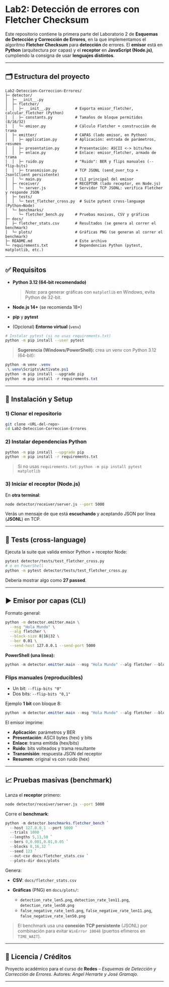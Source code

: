 # Lab2: Detección de errores con Fletcher Checksum

Este repositorio contiene la primera parte del Laboratorio 2 de **Esquemas de Detección y Corrección de Errores**, en la que implementamos el algoritmo **Fletcher Checksum** para **detección** de errores.
El **emisor** está en **Python** (arquitectura por capas) y el **receptor** en **JavaScript (Node.js)**, cumpliendo la consigna de usar **lenguajes distintos**.

---

## 🗂️ Estructura del proyecto

```text
Lab2-Deteccion-Correccion-Errores/
├─ detector/
│  ├─ __init__.py
│  ├─ fletcher/
│  │  ├─ __init__.py           # Exporta emisor_fletcher, calcular_fletcher (Python)
│  │  ├─ constants.py          # Tamaños de bloque permitidos (8/16/32)
│  │  └─ emisor.py             # Cálculo Fletcher + construcción de trama
│  ├─ emitter/                 # CAPAS (lado emisor, en Python)
│  │  ├─ application.py        # Aplicación: entrada de parámetros, resumen
│  │  ├─ presentation.py       # Presentación: ASCII <-> bits/hex
│  │  ├─ enlace.py             # Enlace: emisor_fletcher, armado de trama
│  │  ├─ ruido.py              # "Ruido": BER y flips manuales (--flip-bits)
│  │  ├─ transmision.py        # TCP JSONL (send_over_tcp + JsonlClient persistente)
│  │  └─ main.py               # CLI principal del emisor
│  ├─ receiver/                # RECEPTOR (lado receptor, en Node.js)
│  │  └─ server.js             # Servidor TCP JSONL: verifica Fletcher y responde JSON
│  ├─ tests/
│  │  └─ test_fletcher_cross.py  # Suite pytest cross-language (Python→Node)
│  └─ benchmarks/
│     └─ fletcher_bench.py     # Pruebas masivas, CSV y gráficas
├─ docs/
│  ├─ fletcher_stats.csv       # Resultados (se genera al correr el benchmark)
│  └─ plots/                   # Gráficas PNG (se generan al correr el benchmark)
├─ README.md                   # Este archivo
└─ requirements.txt            # Dependencias Python (pytest, matplotlib, etc.)
```

---

## ✅ Requisitos

* **Python 3.12 (64-bit recomendado)**

  > *Nota:* para generar gráficas con `matplotlib` en Windows, evita Python de 32-bit.
* **Node.js 14+** (se recomienda 18+)
* **pip** y **pytest**
* (Opcional) **Entorno virtual** (`venv`)

```bash
# Instalar pytest (si no usas requirements.txt)
python -m pip install --user pytest
```

> **Sugerencia (Windows/PowerShell):** crea un venv con Python 3.12 (64-bit):

```powershell
python -m venv .venv
.\.venv\Scripts\Activate.ps1
python -m pip install --upgrade pip
python -m pip install -r requirements.txt
```

---

## 🚀 Instalación y Setup

### 1) Clonar el repositorio

```bash
git clone <URL-del-repo>
cd Lab2-Deteccion-Correccion-Errores
```

### 2) Instalar dependencias Python

```bash
python -m pip install --upgrade pip
python -m pip install -r requirements.txt
```

> Si no usas `requirements.txt`:
> `python -m pip install pytest matplotlib`

### 3) Iniciar el **receptor** (Node.js)

En **otra terminal**:

```bash
node detector/receiver/server.js --port 5000
```

Verás un mensaje de que está **escuchando** y aceptando JSON por línea (**JSONL**) en TCP.

---

## 🧪 Tests (cross-language)

Ejecuta la suite que valida emisor Python + receptor Node:

```bash
pytest detector/tests/test_fletcher_cross.py
# o en PowerShell
python -m pytest detector/tests/test_fletcher_cross.py
```

Debería mostrar algo como **27 passed**.

---

## ▶️ Emisor por capas (CLI)

Formato general:

```bash
python -m detector.emitter.main \
  --msg "Hola Mundo" \
  --alg fletcher \
  --block-size 8|16|32 \
  --ber 0.01 \
  --send-host 127.0.0.1 --send-port 5000
```

**PowerShell (una línea):**

```powershell
python -m detector.emitter.main --msg "Hola Mundo" --alg fletcher --block-size 16 --ber 0.01 --send-host 127.0.0.1 --send-port 5000
```

### Flips manuales (reproducibles)

* Un bit: `--flip-bits "0"`
* Dos bits: `--flip-bits "0,1"`

Ejemplo **1 bit** con bloque 8:

```powershell
python -m detector.emitter.main --msg "Hola Mundo" --alg fletcher --block-size 8 --ber 0.0 --flip-bits "0" --send-host 127.0.0.1 --send-port 5000
```

El emisor imprime:

* **Aplicación**: parámetros y BER
* **Presentación**: ASCII bytes (hex) y bits
* **Enlace**: trama emitida (hex/bits)
* **Ruido**: bits volteados y trama resultante
* **Transmisión**: respuesta JSON del receptor
* **Resumen**: original vs con ruido (hex)

---

## 📈 Pruebas masivas (benchmark)

Lanza el **receptor** primero:

```bash
node detector/receiver/server.js --port 5000
```

Corre el **benchmark**:

```powershell
python -m detector.benchmarks.fletcher_bench `
  --host 127.0.0.1 --port 5000 `
  --trials 1000 `
  --lengths 5,11,50 `
  --bers 0,0.001,0.01,0.05 `
  --blocks 8,16,32 `
  --seed 123 `
  --out-csv docs/fletcher_stats.csv `
  --plots-dir docs/plots
```

Genera:

* **CSV**: `docs/fletcher_stats.csv`
* **Gráficas** (PNG) en `docs/plots/`:

  * `detection_rate_len5.png`, `detection_rate_len11.png`, `detection_rate_len50.png`
  * `false_negative_rate_len5.png`, `false_negative_rate_len11.png`, `false_negative_rate_len50.png`

> El benchmark usa una **conexión TCP persistente** (JSONL) por combinación para evitar `WinError 10048` (puertos efímeros en `TIME_WAIT`).

---

## 📜 Licencia / Créditos

Proyecto académico para el curso de **Redes** – *Esquemas de Detección y Corrección de Errores*.
Autores: *Angel Herrarte y José Gramajo*.

---
